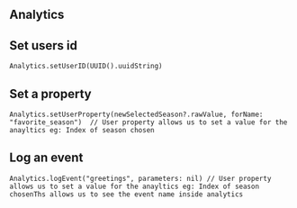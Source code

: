 ## Analytics


## Set users id
`Analytics.setUserID(UUID().uuidString)`
## Set a property
`Analytics.setUserProperty(newSelectedSeason?.rawValue, forName: "favorite_season")  // User property allows us to set a value for the anayltics eg: Index of season chosen `
## Log an event
`Analytics.logEvent("greetings", parameters: nil) // User property allows us to set a value for the anayltics eg: Index of season chosenThs allows us to see the event name inside analytics `
